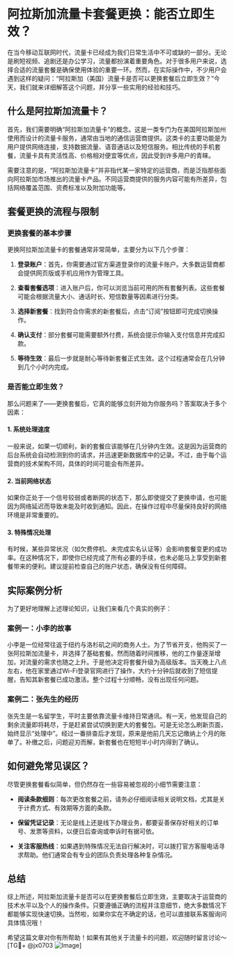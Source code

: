 # 阿拉斯加流量卡套餐更换：能否立即生效？

在当今移动互联网时代，流量卡已经成为我们日常生活中不可或缺的一部分。无论是刷短视频、追剧还是办公学习，流量都扮演着重要角色。对于很多用户来说，选择合适的流量套餐是确保使用体验的重要一环。然而，在实际操作中，不少用户会遇到这样的疑问：“阿拉斯加（美国）流量卡是否可以更换套餐后立即生效？”今天，我们就来详细解答这个问题，并分享一些实用的经验和技巧。

## 什么是阿拉斯加流量卡？

首先，我们需要明确“阿拉斯加流量卡”的概念。这是一类专门为在美国阿拉斯加州使用而设计的流量卡服务，通常由当地的通信运营商提供。这类卡的主要功能是为用户提供网络连接，支持数据流量、语音通话以及短信服务。相比传统的手机套餐，流量卡具有灵活性高、价格相对便宜等优点，因此受到许多用户的青睐。

需要注意的是，“阿拉斯加流量卡”并非指代某一家特定的运营商，而是泛指那些面向阿拉斯加市场推出的流量卡产品。不同运营商提供的服务内容可能有所差异，包括网络覆盖范围、资费标准以及附加功能等。

## 套餐更换的流程与限制

### 更换套餐的基本步骤

更换阿拉斯加流量卡的套餐通常非常简单，主要分为以下几个步骤：

1. **登录账户**：首先，你需要通过官方渠道登录你的流量卡账户。大多数运营商都会提供网页版或手机应用作为管理工具。
   
2. **查看套餐选项**：进入账户后，你可以浏览当前可用的所有套餐列表。这些套餐可能会根据流量大小、通话时长、短信数量等因素进行分类。

3. **选择新套餐**：找到符合你需求的新套餐后，点击“订阅”按钮即可完成切换操作。

4. **确认支付**：部分套餐可能需要额外付费，系统会提示你输入支付信息并完成扣款。

5. **等待生效**：最后一步就是耐心等待新套餐正式生效。这个过程通常会在几分钟到几个小时内完成。

### 是否能立即生效？

那么问题来了——更换套餐后，它真的能够立刻开始为你服务吗？答案取决于多个因素：

#### 1. 系统处理速度
一般来说，如果一切顺利，新的套餐应该能够在几分钟内生效。这是因为运营商的后台系统会自动检测到你的请求，并迅速更新数据库中的记录。不过，由于每个运营商的技术架构不同，具体的时间可能会有所差异。

#### 2. 当前网络状态
如果你正处于一个信号较弱或者断网的状态下，那么即使提交了更换申请，也可能因为网络延迟而导致未能及时收到通知。因此，在操作过程中尽量保持良好的网络环境是非常重要的。

#### 3. 特殊情况处理
有时候，某些异常状况（如欠费停机、未完成实名认证等）会影响套餐变更的成功率。在这种情况下，即使你已经完成了所有必要的手续，也未必能马上享受到新套餐带来的便利。建议提前检查自己的账户状态，确保没有任何障碍。

## 实际案例分析

为了更好地理解上述理论知识，让我们来看几个真实的例子：

### 案例一：小李的故事
小李是一位经常往返于纽约与洛杉矶之间的商务人士。为了节省开支，他购买了一张阿拉斯加流量卡，并选择了基础套餐。然而随着时间推移，他的工作量逐渐增加，对流量的需求也随之上升。于是他决定将套餐升级为高级版本。当天晚上八点左右，他在家里通过Wi-Fi登录官网进行了操作，大约十分钟后就收到了短信提醒，告知其新套餐已成功激活。整个过程十分顺畅，没有出现任何问题。

### 案例二：张先生的经历
张先生是一名留学生，平时主要依靠流量卡维持日常通讯。有一天，他发现自己的剩余流量即将耗尽，于是赶紧尝试切换到更大的套餐包。可是无论怎么刷新页面，始终显示“处理中”。经过一番排查后才发现，原来是他前几天忘记缴纳上个月的账单了。补缴之后，问题迎刃而解，新套餐也在短短半小时内得到了确认。

## 如何避免常见误区？

尽管更换套餐看似简单，但仍然存在一些容易被忽视的小细节需要注意：

- **阅读条款细则**：每次更改套餐之前，请务必仔细阅读相关说明文档，尤其是关于计费方式、有效期等方面的条款。
  
- **保留凭证记录**：无论是线上还是线下办理业务，都要妥善保存好相关的订单号、发票等资料，以便日后查询或申诉时有据可依。

- **关注客服热线**：如果遇到特殊情况无法自行解决时，可以拨打官方客服电话寻求帮助。他们通常会有专业的团队负责处理各种复杂情况。

## 总结

综上所述，阿拉斯加流量卡是否可以在更换套餐后立即生效，主要取决于运营商的技术水平以及个人的操作条件。只要遵循正确的流程并注意细节，绝大多数情况下都能够实现快速切换。当然啦，如果你实在不确定的话，也可以直接联系客服询问具体情况哦！

希望这篇文章对你有所帮助！如果有其他关于流量卡的问题，欢迎随时留言讨论～ [TG💪+ @jx0703 ![Image](https://github.com/user-attachments/assets/dbca1d08-cadb-493c-b0ec-ad6f7a83f270)]